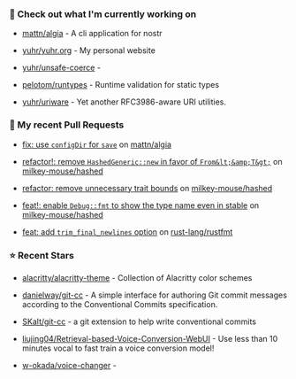 ### 👷 Check out what I'm currently working on



- [mattn/algia](https://github.com/mattn/algia) - A cli application for nostr

- [yuhr/yuhr.org](https://github.com/yuhr/yuhr.org) - My personal website

- [yuhr/unsafe-coerce](https://github.com/yuhr/unsafe-coerce) - 

- [pelotom/runtypes](https://github.com/pelotom/runtypes) - Runtime validation for static types

- [yuhr/uriware](https://github.com/yuhr/uriware) - Yet another RFC3986-aware URI utilities.

### 🔨 My recent Pull Requests



- [fix: use `configDir` for `save`](https://github.com/mattn/algia/pull/6) on [mattn/algia](https://github.com/mattn/algia)

- [refactor!: remove `HashedGeneric::new` in favor of `From&lt;&amp;T&gt;`](https://github.com/milkey-mouse/hashed/pull/5) on [milkey-mouse/hashed](https://github.com/milkey-mouse/hashed)

- [refactor: remove unnecessary trait bounds](https://github.com/milkey-mouse/hashed/pull/4) on [milkey-mouse/hashed](https://github.com/milkey-mouse/hashed)

- [feat!: enable `Debug::fmt` to show the type name even in stable](https://github.com/milkey-mouse/hashed/pull/3) on [milkey-mouse/hashed](https://github.com/milkey-mouse/hashed)

- [feat: add `trim_final_newlines` option](https://github.com/rust-lang/rustfmt/pull/5653) on [rust-lang/rustfmt](https://github.com/rust-lang/rustfmt)

### ⭐ Recent Stars



- [alacritty/alacritty-theme](https://github.com/alacritty/alacritty-theme) - Collection of Alacritty color schemes

- [danielway/git-cc](https://github.com/danielway/git-cc) - A simple interface for authoring Git commit messages according to the Conventional Commits specification.

- [SKalt/git-cc](https://github.com/SKalt/git-cc) - a git extension to help write conventional commits

- [liujing04/Retrieval-based-Voice-Conversion-WebUI](https://github.com/liujing04/Retrieval-based-Voice-Conversion-WebUI) - Use less than 10 minutes vocal to fast train a voice conversion model!

- [w-okada/voice-changer](https://github.com/w-okada/voice-changer) - 